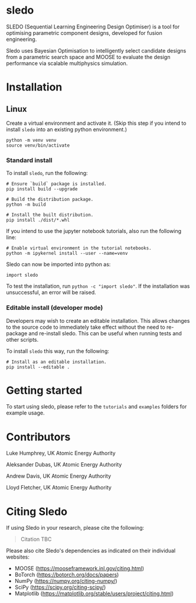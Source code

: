 # sledo

SLEDO (Sequential Learning Engineering Design Optimiser) is a tool for optimising parametric component designs, developed for fusion engineering.

Sledo uses Bayesian Optimisation to intelligently select candidate designs from a parametric search space and MOOSE to evaluate the design performance via scalable multiphysics simulation.

# Installation

## Linux

Create a virtual environment and activate it. (Skip this step if you intend to install `sledo` into an existing python environment.)
```
python -m venv venv
source venv/bin/activate
```

### Standard install
To install `sledo`, run the following:
```
# Ensure `build` package is installed.
pip install build --upgrade

# Build the distribution package.
python -m build

# Install the built distribution.
pip install ./dist/*.whl
```

If you intend to use the jupyter notebook tutorials, also run the following line:
```
# Enable virtual environment in the tutorial notebooks.
python -m ipykernel install --user --name=venv
```

Sledo can now be imported into python as:
```
import sledo
```

To test the installation, run `python -c "import sledo"`. If the installation was unsuccessful, an error will be raised.



### Editable install (developer mode)
Developers may wish to create an editable installation. This allows changes to the source code to immediately take effect without the need to re-package and re-install sledo. This can be useful when running tests and other scripts.

To install `sledo` this way, run the following:
```
# Install as an editable installation.
pip install --editable .
```

# Getting started

To start using sledo, please refer to the `tutorials` and `examples` folders for example usage.

# Contributors

Luke Humphrey, UK Atomic Energy Authority

Aleksander Dubas, UK Atomic Energy Authority

Andrew Davis, UK Atomic Energy Authority

Lloyd Fletcher, UK Atomic Energy Authority

# Citing Sledo

If using Sledo in your research, please cite the following:

> Citation TBC

Please also cite Sledo's dependencies as indicated on their individual websites:

- MOOSE (https://mooseframework.inl.gov/citing.html)
- BoTorch (https://botorch.org/docs/papers)
- NumPy (https://numpy.org/citing-numpy/)
- SciPy (https://scipy.org/citing-scipy/)
- Matplotlib (https://matplotlib.org/stable/users/project/citing.html)
